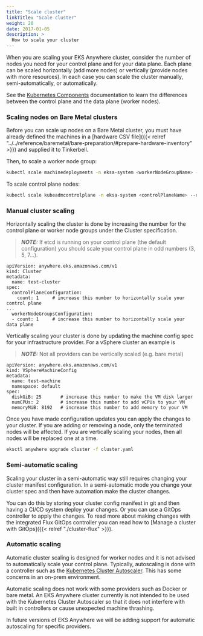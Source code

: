 ```yaml
---
title: "Scale cluster"
linkTitle: "Scale cluster"
weight: 20
date: 2017-01-05
description: >
  How to scale your cluster
---
```


When you are scaling your EKS Anywhere cluster, consider the number of nodes you need for your control plane and for your data plane.
Each plane can be scaled horizontally (add more nodes) or vertically (provide nodes with more resources).
In each case you can scale the cluster manually, semi-automatically, or automatically.

See the [Kubernetes Components](https://kubernetes.io/docs/concepts/overview/components/) documentation to learn the differences between the control plane and the data plane (worker nodes).

### Scaling nodes on Bare Metal clusters
Before you can scale up nodes on a Bare Metal cluster, you must have already defined the machines in a [hardware CSV file]({{< relref "../../reference/baremetal/bare-preparation/#prepare-hardware-inventory" >}}) and supplied it to Tinkerbell.

Then, to scale a worker node group:

```bash
kubectl scale machinedeployments -n eksa-system <workerNodeGroupName> --replicas <num replicas>
```
To scale control plane nodes:

```bash
kubectl scale kubeadmcontrolplane -n eksa-system <controlPlaneName> --replicas <num replicas>
```

### Manual cluster scaling

Horizontally scaling the cluster is done by increasing the number for the control plane or worker node groups under the Cluster specification.

>**_NOTE:_** If etcd is running on your control plane (the default configuration) you should scale your control plane in odd numbers (3, 5, 7...).

```
apiVersion: anywhere.eks.amazonaws.com/v1
kind: Cluster
metadata:
  name: test-cluster
spec:
  controlPlaneConfiguration:
    count: 1     # increase this number to horizontally scale your control plane
...    
  workerNodeGroupsConfiguration:
  - count: 1     # increase this number to horizontally scale your data plane
```

Vertically scaling your cluster is done by updating the machine config spec for your infrastructure provider.
For a vSphere cluster an example is

>**_NOTE:_** Not all providers can be vertically scaled (e.g. bare metal)

```
apiVersion: anywhere.eks.amazonaws.com/v1
kind: VSphereMachineConfig
metadata:
  name: test-machine
  namespace: default
spec:
  diskGiB: 25       # increase this number to make the VM disk larger
  numCPUs: 2        # increase this number to add vCPUs to your VM
  memoryMiB: 8192   # increase this number to add memory to your VM
```

Once you have made configuration updates you can apply the changes to your cluster.
If you are adding or removing a node, only the terminated nodes will be affected.
If you are vertically scaling your nodes, then all nodes will be replaced one at a time.

```bash
eksctl anywhere upgrade cluster -f cluster.yaml
```

### Semi-automatic scaling

Scaling your cluster in a semi-automatic way still requires changing your cluster manifest configuration.
In a semi-automatic mode you change your cluster spec and then have automation make the cluster changes.

You can do this by storing your cluster config manifest in git and then having a CI/CD system deploy your changes.
Or you can use a GitOps controller to apply the changes.
To read more about making changes with the integrated Flux GitOps controller you can read how to [Manage a cluster with GitOps]({{< relref "./cluster-flux" >}}).

### Automatic scaling

Automatic cluster scaling is designed for worker nodes and it is not advised to automatically scale your control plane.
Typically, autoscaling is done with a controller such as the [Kubernetes Cluster Autoscaler](https://github.com/kubernetes/autoscaler/).
This has some concerns in an on-prem environment.

Automatic scaling does not work with some providers such as Docker or bare metal.
An EKS Anywhere cluster currently is not intended to be used with the Kubernetes Cluster Autoscaler so that it does not interfere with built in controllers or cause unexpected machine thrashing.

In future versions of EKS Anywhere we will be adding support for automatic autoscaling for specific providers.
